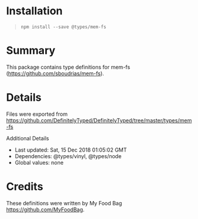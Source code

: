 # Installation
> `npm install --save @types/mem-fs`

# Summary
This package contains type definitions for mem-fs (https://github.com/sboudrias/mem-fs).

# Details
Files were exported from https://github.com/DefinitelyTyped/DefinitelyTyped/tree/master/types/mem-fs

Additional Details
 * Last updated: Sat, 15 Dec 2018 01:05:02 GMT
 * Dependencies: @types/vinyl, @types/node
 * Global values: none

# Credits
These definitions were written by My Food Bag <https://github.com/MyFoodBag>.
